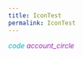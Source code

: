 ```yaml
---
title: IconTest
permalink: IconTest
---
```


<p>
  <i class="material-icons ikoon" style='color: #00acc1;'>code</i>
  <i class="material-icons ikoon" style='color: #9C27B0;'>account_circle</i>
</p>

